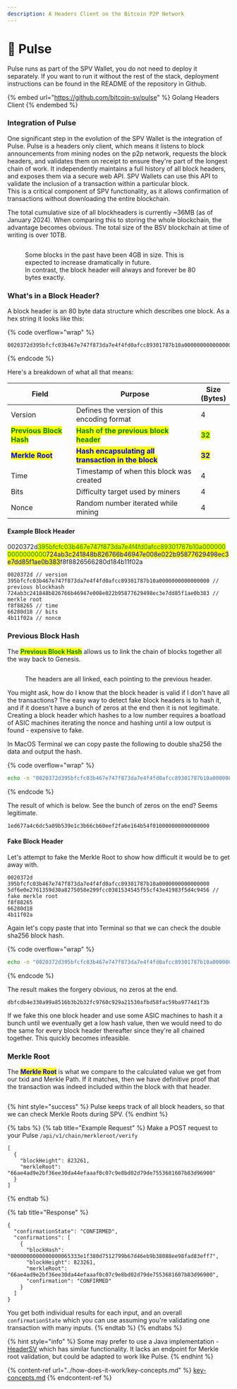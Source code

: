```yaml
---
description: A Headers Client on the Bitcoin P2P Network
---
```


# 💚 Pulse

Pulse runs as part of the SPV Wallet, you do not need to deploy it separately. If you want to run it without the rest of the stack, deployment instructions can be found in the README of the repository in Github.

{% embed url="https://github.com/bitcoin-sv/pulse" %}
Golang Headers Client
{% endembed %}

### **Integration of Pulse**

One significant step in the evolution of the SPV Wallet is the integration of Pulse. Pulse is a headers only client, which means it listens to block announcements from mining nodes on the p2p network, requests the block headers, and validates them on receipt to ensure they're part of the longest chain of work. It independently maintains a full history of all block headers, and exposes them via a secure web API. SPV Wallets can use this API to validate the inclusion of a transaction within a particular block.\
This is a critical component of SPV functionality, as it allows confirmation of transactions without downloading the entire blockchain.

The total cumulative size of all blockheaders is currently \~36MB (as of January 2024). When comparing this to storing the whole blockchain, the advantage becomes obvious. The total size of the BSV blockchain at time of writing is over 10TB.

<figure><img src="../.gitbook/assets/RPReplay_Final1702566030.gif" alt=""><figcaption><p>Some blocks in the past have been 4GB in size. This is expected to increase dramatically in future. <br>In contrast, the block header will always and forever be 80 bytes exactly.</p></figcaption></figure>

### What's in a Block Header?

A block header is an 80 byte data structure which describes one block. As a hex string it looks like this:

{% code overflow="wrap" %}
```
0020372d395bfcfc03b467e747f873da7e4f4fd0afcc89301787b10a0000000000000000724ab3c241848b826766b46947e008e022b95877629498ec3e7dd85f1ae0b383f8f8826566280d184b11f02a
```
{% endcode %}

Here's a breakdown of what all that means:

<table><thead><tr><th width="202">Field</th><th width="438.3333333333333">Purpose</th><th>Size (Bytes)</th></tr></thead><tbody><tr><td>Version</td><td>Defines the version of this encoding format</td><td>4</td></tr><tr><td><mark style="color:green;"><strong>Previous Block Hash</strong></mark></td><td><mark style="color:green;"><strong>Hash of the previous block header</strong></mark></td><td><mark style="color:green;"><strong>32</strong></mark></td></tr><tr><td><mark style="color:blue;"><strong>Merkle Root</strong></mark></td><td><mark style="color:blue;"><strong>Hash encapsulating all transaction in the block</strong></mark></td><td><mark style="color:blue;"><strong>32</strong></mark></td></tr><tr><td>Time</td><td>Timestamp of when this block was created</td><td>4</td></tr><tr><td>Bits</td><td>Difficulty target used by miners</td><td>4</td></tr><tr><td>Nonce</td><td>Random number iterated while mining</td><td>4</td></tr></tbody></table>

#### Example Block Header

0020372d<mark style="color:green;">395bfcfc03b467e747f873da7e4f4fd0afcc89301787b10a0000000000000000</mark><mark style="color:blue;">724ab3c241848b826766b46947e008e022b95877629498ec3e7dd85f1ae0b383</mark>f8f8826566280d184b11f02a

```
0020372d // version
395bfcfc03b467e747f873da7e4f4fd0afcc89301787b10a0000000000000000 // previous blockhash
724ab3c241848b826766b46947e008e022b95877629498ec3e7dd85f1ae0b383 // merkle root
f8f88265 // time
66280d18 // bits
4b11f02a // nonce
```

### Previous Block Hash

The <mark style="color:green;">**Previous Block Hash**</mark> allows us to link the chain of blocks together all the way back to Genesis.&#x20;

<div data-full-width="false">

<figure><img src="../.gitbook/assets/headers.gif" alt=""><figcaption><p>The headers are all linked, each pointing to the previous header.</p></figcaption></figure>

</div>

You might ask, how do I know that the block header is valid if I don't have all the transactions? The easy way to detect fake block headers is to hash it, and if it doesn't have a bunch of zeros at the end then it is not legitimate. Creating a block header which hashes to a low number requires a boatload of ASIC machines iterating the nonce and hashing until a low output is found - expensive to fake.

In MacOS Terminal we can copy paste the following to double sha256 the data and output the hash.

{% code overflow="wrap" %}
```bash
echo -n "0020372d395bfcfc03b467e747f873da7e4f4fd0afcc89301787b10a0000000000000000724ab3c241848b826766b46947e008e022b95877629498ec3e7dd85f1ae0b383f8f8826566280d184b11f02a" | xxd -r -p | shasum -a 256 -b | xxd -r -p | shasum -a 256
```
{% endcode %}

The result of which is below. See the bunch of zeros on the end? Seems legitimate.

```
1ed677a4c6dc5a09b539e1c3b66cb60eef2fa6e164b54f010000000000000000
```

#### Fake Block Header

Let's attempt to fake the Merkle Root to show how difficult it would be to get away with.

```
0020372d
395bfcfc03b467e747f873da7e4f4fd0afcc89301787b10a0000000000000000
5df6e0e2761359d30a8275058e299fcc0381534545f55cf43e41983f5d4c9456 // fake merkle root
f8f88265
66280d18
4b11f02a
```

Again let's copy paste that into Terminal so that we can check the double sha256 block hash.

{% code overflow="wrap" %}
```bash
echo -n "0020372d395bfcfc03b467e747f873da7e4f4fd0afcc89301787b10a00000000000000005df6e0e2761359d30a8275058e299fcc0381534545f55cf43e41983f5d4c9456f8f8826566280d184b11f02a" | xxd -r -p | shasum -a 256 -b | xxd -r -p | shasum -a 256
```
{% endcode %}

The result makes the forgery obvious, no zeros at the end.

```
dbfcdb4e330a99a8516b3b2b32fc9760c929a21530afbd58fac59ba9774d1f3b
```

If we fake this one block header and use some ASIC machines to hash it a bunch until we eventually get a low hash value, then we would need to do the same for every block header thereafter since they're all chained together. This quickly becomes infeasible.

### Merkle Root

The <mark style="color:blue;">**Merkle Root**</mark> is what we compare to the calculated value we get from our txid and Merkle Path. If it matches, then we have definitive proof that the transaction was indeed included within the block with that header.

<div data-full-width="false">

<figure><img src="../.gitbook/assets/merkle proof.gif" alt=""><figcaption></figcaption></figure>

</div>

{% hint style="success" %}
Pulse keeps track of all block headers, so that we can check Merkle Roots during SPV.
{% endhint %}

{% tabs %}
{% tab title="Example Request" %}
Make a POST request to your Pulse `/api/v1/chain/merkleroot/verify`

```
[
  {
    "blockHeight": 823261,
    "merkleRoot": "66ae4ad9e2bf36ee30da44efaaaf0c07c9e8bd02d79de7553681607b83d96900"
  }
]
```
{% endtab %}

{% tab title="Response" %}
```
{
  "confirmationState": "CONFIRMED",
  "confirmations": [
    {
      "blockHash": "0000000000000000065333e1f380d7512799b67d46eb9b38088ee98fad83eff7",
      "blockHeight": 823261,
      "merkleRoot": "66ae4ad9e2bf36ee30da44efaaaf0c07c9e8bd02d79de7553681607b83d96900",
      "confirmation": "CONFIRMED"
    }
  ]
}
```

You get both individual results for each input, and an overall `confirmationState` which you can use assuming you're validating one transaction with many inputs.
{% endtab %}
{% endtabs %}

{% hint style="info" %}
Some may prefer to use a Java implementation - [HeaderSV](https://github.com/bitcoin-sv/block-headers-client/) which has similar functionality. It lacks an endpoint for Merkle root validation, but could be adapted to work like Pulse.
{% endhint %}

{% content-ref url="../how-does-it-work/key-concepts.md" %}
[key-concepts.md](../how-does-it-work/key-concepts.md)
{% endcontent-ref %}
